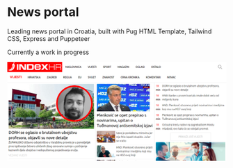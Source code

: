 # News portal
Leading news portal in Croatia, built with Pug HTML Template, Tailwind CSS, Express and Puppeteer

Currently a work in progress

![index portal](https://github.com/zeelib1/news-testing/blob/master/index.hr.png?raw=true)

